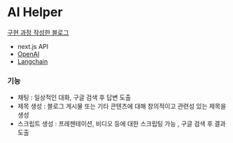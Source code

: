 # AI Helper

[구현 과정 작성한 블로그](https://velog.io/@ewaterbin/Next.js-Open-AI%EC%99%80-Langchain-%ED%99%9C%EC%9A%A9%ED%95%B4%EC%84%9C-AI-Helper-%EB%A7%8C%EB%93%A4%EA%B8%B0)

- next.js API
- [OpenAI](https://platform.openai.com/docs/api-reference/chat/create)
- [Langchain](https://js.langchain.com/docs/guides/deployment/nextjs)

### 기능

- 채팅 : 일상적인 대화, 구글 검색 후 답변 도출
- 제목 생성 : 블로그 게시물 또는 기타 콘텐츠에 대해 창의적이고 관련성 있는 제목을 생성
- 스크립트 생성 : 프레젠테이션, 비디오 등에 대한 스크립팅 가능 , 구글 검색 후 결과 도출
